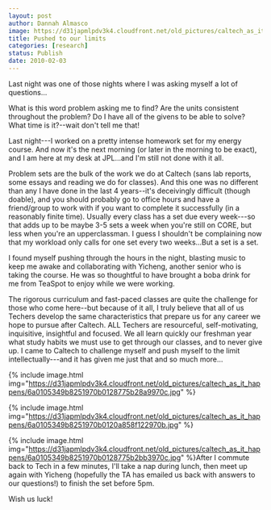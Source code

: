 ```yaml
---
layout: post
author: Dannah Almasco
image: https://d31japmlpdv3k4.cloudfront.net/old_pictures/caltech_as_it_happens/6a0105349b8251970b0120a858eea8970b.jpg
title: Pushed to our limits
categories: [research]
status: Publish
date: 2010-02-03
---
```



Last night was one of those nights where I was asking myself a lot of questions...

What is this word problem asking me to find? Are the units consistent throughout the problem? Do I have all of the givens to be able to solve? What time is it?--wait don't tell me that!

Last night---I worked on a pretty intense homework set for my energy course. And now it's the next morning (or later in the morning to be exact), and I am here at my desk at JPL...and I'm still not done with it all.

Problem sets are the bulk of the work we do at Caltech (sans lab
reports, some essays and reading we do for classes). And this one was
no different than any I have done in the last 4 years--it's deceivingly
difficult (though doable), and you should probably go to office hours
and have a friend/group to work with if you want to complete it
successfully (in a reasonably finite time). Usually every class has a
set due every week---so that adds up to be maybe 3-5 sets a week when
you're still on CORE, but less when you're an upperclassman. I guess I
shouldn't be complaining now that my workload only calls for one set
every two weeks...But a set is a set.

I found myself pushing through the hours in the night, blasting music to keep me awake and collaborating with Yicheng, another senior who is taking the course. He was so thoughtful to have brought a boba drink for me from TeaSpot to enjoy while we were working.

The rigorous curriculum and fast-paced classes are quite the challenge for those who come here--but because of it all, I truly believe that all of us Techers develop the same characteristics that prepare us for any career we hope to pursue after Caltech. ALL Techers are resourceful, self-motivating, inquisitive, insightful and focused. We all learn quickly our freshman year what study habits we must use to get through our classes, and to never give up. I came to Caltech to challenge myself and push myself to the limit intellectually---and it has given me just that and so much more...


{% include image.html img="https://d31japmlpdv3k4.cloudfront.net/old_pictures/caltech_as_it_happens/6a0105349b8251970b0128775b28a9970c.jpg" %}

{% include image.html img="https://d31japmlpdv3k4.cloudfront.net/old_pictures/caltech_as_it_happens/6a0105349b8251970b0120a858f122970b.jpg" %}

{% include image.html img="https://d31japmlpdv3k4.cloudfront.net/old_pictures/caltech_as_it_happens/6a0105349b8251970b0128775b2bb3970c.jpg" %}After I commute back to Tech in a few minutes, I'll take a nap during lunch, then meet
up again with Yicheng (hopefully the TA has emailed us back with
answers to our questions!) to finish the set before 5pm.

Wish us luck! 

